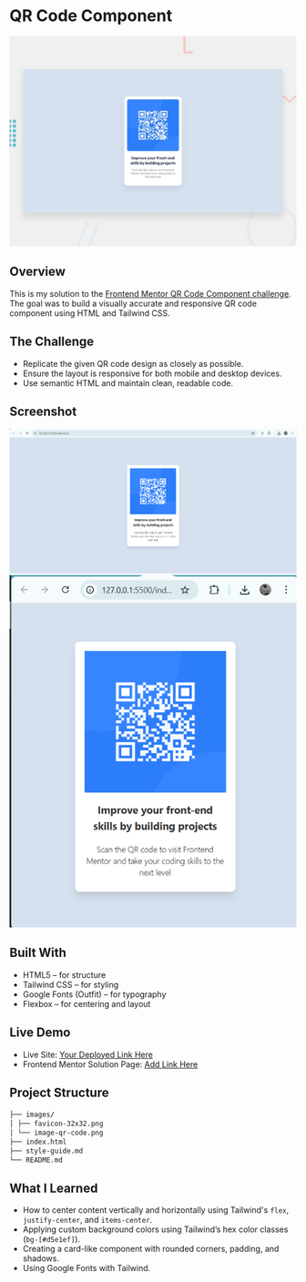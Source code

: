 # QR Code Component

![Design preview for the QR code component coding challenge](./preview.jpg)

## Overview

This is my solution to the [Frontend Mentor QR Code Component challenge](https://www.frontendmentor.io/challenges/qr-code-component-iux_sIO_H).  
The goal was to build a visually accurate and responsive QR code component using HTML and Tailwind CSS.

## The Challenge

- Replicate the given QR code design as closely as possible.
- Ensure the layout is responsive for both mobile and desktop devices.
- Use semantic HTML and maintain clean, readable code.

## Screenshot

![Project Screenshot](./images/desktop.png)
![Project Screenshot Mobile](./images/mobile.png)

## Built With

- HTML5 – for structure
- Tailwind CSS – for styling
- Google Fonts (Outfit) – for typography
- Flexbox – for centering and layout

## Live Demo

- Live Site: [Your Deployed Link Here](#)
- Frontend Mentor Solution Page: [Add Link Here](#)

## Project Structure

```
├── images/
│ ├── favicon-32x32.png
│ └── image-qr-code.png
├── index.html
├── style-guide.md
└── README.md
```

## What I Learned

- How to center content vertically and horizontally using Tailwind's `flex`, `justify-center`, and `items-center`.
- Applying custom background colors using Tailwind’s hex color classes (`bg-[#d5e1ef]`).
- Creating a card-like component with rounded corners, padding, and shadows.
- Using Google Fonts with Tailwind.
